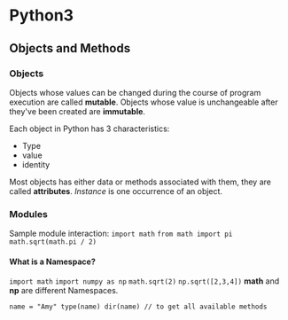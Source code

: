 # Python3
## Objects and Methods
### Objects
Objects whose values can be changed during the course of program execution are called **mutable**.
Objects whose value is unchangeable after they've been created are **immutable**.

Each object in Python has 3 characteristics:
* Type
* value
* identity

Most objects has either data or methods associated with them, they are called **attributes**.
*Instance* is one occurrence of an object.

### Modules
Sample module interaction:
`import math`
`from math import pi`
`math.sqrt(math.pi / 2)`

#### What is a Namespace?
`import math`
`import numpy as np`
`math.sqrt(2)`
`np.sqrt([2,3,4])`
**math** and **np** are different Namespaces.

`name = "Amy"
type(name)
dir(name) // to get all available methods`
